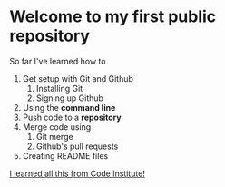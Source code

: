 # Welcome to my first public repository

So far I've learned how to
1. Get setup with Git and Github
	1. Installing Git
	2. Signing up Github
2. Using the **command line**
3. Push code to a **repository**
4. Merge code using
	1. Git merge
	2. Github's pull requests
5. Creating README files

[I learned all this from Code Institute!](http://codeinstitute.net)